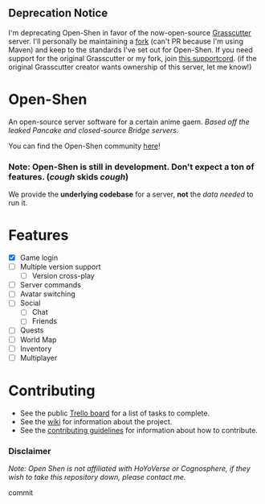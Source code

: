 ## Deprecation Notice
I'm deprecating Open-Shen in favor of the now-open-source [Grasscutter](https://github.com/Melledy/Grasscutter) server.
I'll personally be maintaining a [fork](https://github.com/KingRainbow44/Grasscutter-Fork) (can't PR because I'm using Maven) and keep to the standards I've set out for Open-Shen. If you need support for the original Grasscutter or my fork, join [this supportcord](https://discord.gg/T5vZU6UyeG). (if the original Grasscutter creator wants ownership of this server, let me know!)

# Open-Shen
An open-source server software for a certain anime gaem.
*Based off the leaked Pancake and closed-source Bridge servers.*

You can find the Open-Shen community [here](https://discord.gg/sJ7VatCYvZ)!

### Note: Open-Shen is still in development. Don't expect a ton of features. (_cough_ skids _cough_)
We provide the **underlying codebase** for a server, **not** the _data needed_ to run it.

# Features
- [x] Game login
- [ ] Multiple version support
    - [ ] Version cross-play
- [ ] Server commands
- [ ] Avatar switching
- [ ] Social
    - [ ] Chat
    - [ ] Friends
- [ ] Quests
- [ ] World Map
- [ ] Inventory
- [ ] Multiplayer

# Contributing
- See the public [Trello board](https://trello.com/b/2RO9vnK0/open-shen) for a list of tasks to complete.
- See the [wiki](https://github.com/KingRainbow44/Open-Shen/wiki) for information about the project.
- See the [contributing guidelines](https://KingRainbow44/Open-Shen/blob/stable/CONTRIBUTING.md) for information about
  how to contribute.

### Disclaimer
*Note: Open Shen is not affiliated with HoYoVerse or Cognosphere, if they wish to take this repository down, please contact me.*

commit
